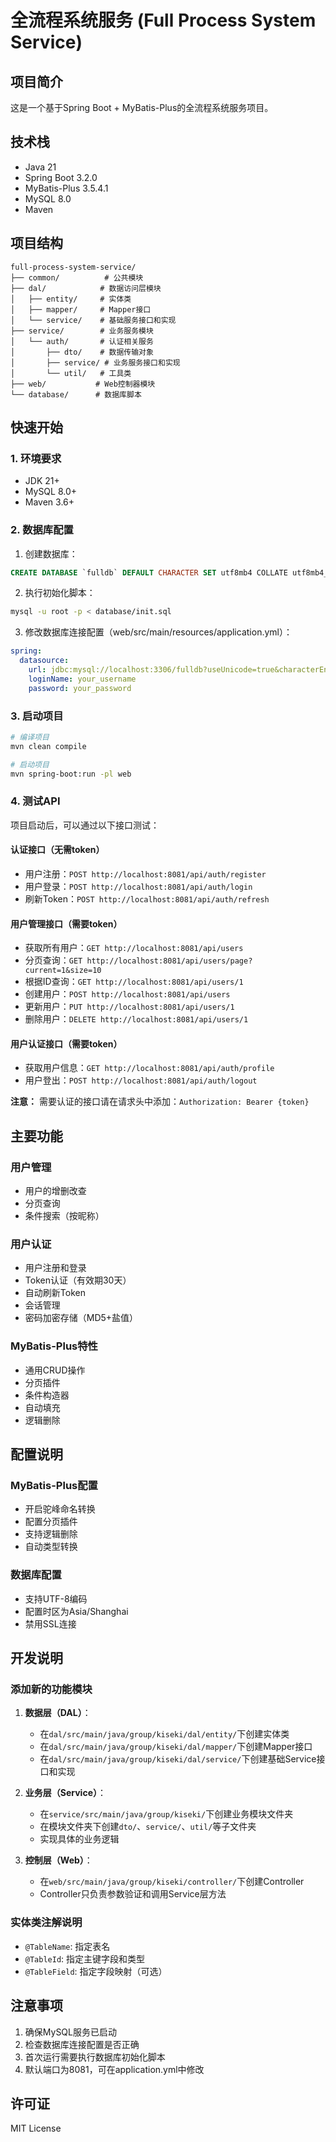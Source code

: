 # 全流程系统服务 (Full Process System Service)

## 项目简介
这是一个基于Spring Boot + MyBatis-Plus的全流程系统服务项目。

## 技术栈
- Java 21
- Spring Boot 3.2.0
- MyBatis-Plus 3.5.4.1
- MySQL 8.0
- Maven

## 项目结构
```
full-process-system-service/
├── common/          # 公共模块
├── dal/            # 数据访问层模块
│   ├── entity/     # 实体类
│   ├── mapper/     # Mapper接口
│   └── service/    # 基础服务接口和实现
├── service/        # 业务服务模块
│   └── auth/       # 认证相关服务
│       ├── dto/    # 数据传输对象
│       ├── service/ # 业务服务接口和实现
│       └── util/   # 工具类
├── web/           # Web控制器模块
└── database/      # 数据库脚本
```

## 快速开始

### 1. 环境要求
- JDK 21+
- MySQL 8.0+
- Maven 3.6+

### 2. 数据库配置
1. 创建数据库：
```sql
CREATE DATABASE `fulldb` DEFAULT CHARACTER SET utf8mb4 COLLATE utf8mb4_0900_ai_ci;
```

2. 执行初始化脚本：
```bash
mysql -u root -p < database/init.sql
```

3. 修改数据库连接配置（web/src/main/resources/application.yml）：
```yaml
spring:
  datasource:
    url: jdbc:mysql://localhost:3306/fulldb?useUnicode=true&characterEncoding=utf8&useSSL=false&serverTimezone=Asia/Shanghai&allowPublicKeyRetrieval=true
    loginName: your_username
    password: your_password
```

### 3. 启动项目
```bash
# 编译项目
mvn clean compile

# 启动项目
mvn spring-boot:run -pl web
```

### 4. 测试API
项目启动后，可以通过以下接口测试：

#### 认证接口（无需token）
- 用户注册：`POST http://localhost:8081/api/auth/register`
- 用户登录：`POST http://localhost:8081/api/auth/login`
- 刷新Token：`POST http://localhost:8081/api/auth/refresh`

#### 用户管理接口（需要token）
- 获取所有用户：`GET http://localhost:8081/api/users`
- 分页查询：`GET http://localhost:8081/api/users/page?current=1&size=10`
- 根据ID查询：`GET http://localhost:8081/api/users/1`
- 创建用户：`POST http://localhost:8081/api/users`
- 更新用户：`PUT http://localhost:8081/api/users/1`
- 删除用户：`DELETE http://localhost:8081/api/users/1`

#### 用户认证接口（需要token）
- 获取用户信息：`GET http://localhost:8081/api/auth/profile`
- 用户登出：`POST http://localhost:8081/api/auth/logout`

**注意：** 需要认证的接口请在请求头中添加：`Authorization: Bearer {token}`

## 主要功能

### 用户管理
- 用户的增删改查
- 分页查询
- 条件搜索（按昵称）

### 用户认证
- 用户注册和登录
- Token认证（有效期30天）
- 自动刷新Token
- 会话管理
- 密码加密存储（MD5+盐值）

### MyBatis-Plus特性
- 通用CRUD操作
- 分页插件
- 条件构造器
- 自动填充
- 逻辑删除

## 配置说明

### MyBatis-Plus配置
- 开启驼峰命名转换
- 配置分页插件
- 支持逻辑删除
- 自动类型转换

### 数据库配置
- 支持UTF-8编码
- 配置时区为Asia/Shanghai
- 禁用SSL连接

## 开发说明

### 添加新的功能模块
1. **数据层（DAL）**：
   - 在`dal/src/main/java/group/kiseki/dal/entity/`下创建实体类
   - 在`dal/src/main/java/group/kiseki/dal/mapper/`下创建Mapper接口
   - 在`dal/src/main/java/group/kiseki/dal/service/`下创建基础Service接口和实现

2. **业务层（Service）**：
   - 在`service/src/main/java/group/kiseki/`下创建业务模块文件夹
   - 在模块文件夹下创建`dto/`、`service/`、`util/`等子文件夹
   - 实现具体的业务逻辑

3. **控制层（Web）**：
   - 在`web/src/main/java/group/kiseki/controller/`下创建Controller
   - Controller只负责参数验证和调用Service层方法

### 实体类注解说明
- `@TableName`: 指定表名
- `@TableId`: 指定主键字段和类型
- `@TableField`: 指定字段映射（可选）

## 注意事项
1. 确保MySQL服务已启动
2. 检查数据库连接配置是否正确
3. 首次运行需要执行数据库初始化脚本
4. 默认端口为8081，可在application.yml中修改

## 许可证
MIT License 